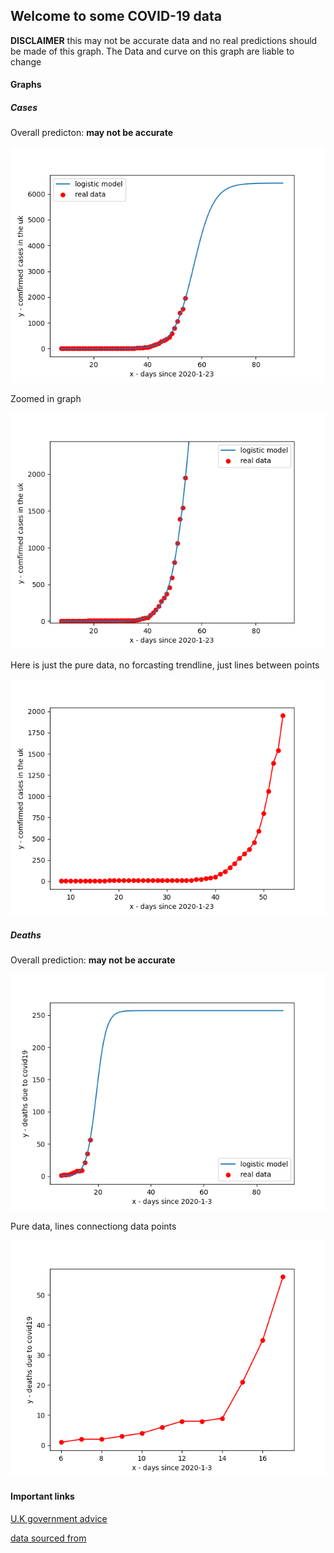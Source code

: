 ## Welcome to some COVID-19 data

**DISCLAIMER** this may not be accurate data and no real predictions should be made of this graph. The Data and curve on this graph are liable to change

#### Graphs

##### Cases

Overall predicton: **may not be accurate**

![Current graph](covid.png)

Zoomed in graph

![](covidz.png)

Here is just the pure data, no forcasting trendline, just lines between points

![](covidd.png)

##### Deaths

Overall prediction: **may not be accurate**

![](death.png)

Pure data, lines connectiong data points

![](deathr.png)

#### Important links
[U.K government advice](https://www.nhs.uk/conditions/coronavirus-covid-19/)

[data sourced from](https://www.arcgis.com/home/item.html?id=e5fd11150d274bebaaf8fe2a7a2bda11)
